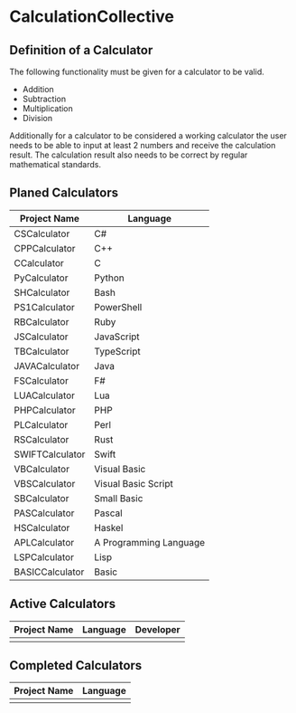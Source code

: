 # CalculationCollective

## Definition of a Calculator

The following functionality must be given for a calculator to be valid.

- Addition
- Subtraction
- Multiplication
- Division

Additionally for a calculator to be considered a working calculator the user needs to be able to input at least 2 numbers and receive the calculation result.
The calculation result also needs to be correct by regular mathematical standards.

## Planed Calculators

| Project Name     | Language                |
|------------------|-------------------------|
| CSCalculator     | C#                      |
| CPPCalculator    | C++                     |
| CCalculator      | C                       |
| PyCalculator     | Python                  |
| SHCalculator     | Bash                    |
| PS1Calculator    | PowerShell              |
| RBCalculator     | Ruby                    |
| JSCalculator     | JavaScript              |
| TBCalculator     | TypeScript              |
| JAVACalculator   | Java                    |
| FSCalculator     | F#                      |
| LUACalculator    | Lua                     |
| PHPCalculator    | PHP                     |
| PLCalculator     | Perl                    |
| RSCalculator     | Rust                    |
| SWIFTCalculator  | Swift                   |
| VBCalculator     | Visual Basic            |
| VBSCalculator    | Visual Basic Script     |
| SBCalculator     | Small Basic             |
| PASCalculator    | Pascal                  |
| HSCalculator     | Haskel                  |
| APLCalculator    | A Programming Language  | 
| LSPCalculator    | Lisp                    |
| BASICCalculator  | Basic                   |

## Active Calculators

| Project Name     | Language                |  Developer      |
|------------------|-------------------------|-----------------|
|                  |                         |                 |

## Completed Calculators

| Project Name    | Language            |
|-----------------|---------------------|
 |                 |                     |
